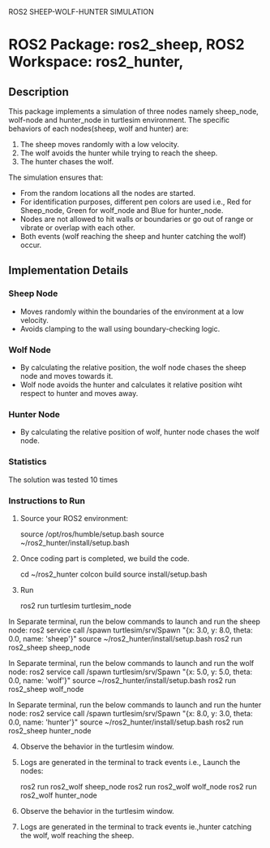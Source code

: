 ROS2 SHEEP-WOLF-HUNTER SIMULATION

# ROS2 Package: ros2_sheep, ROS2 Workspace: ros2_hunter, 

## Description
This package implements a simulation of three nodes namely sheep_node, wolf-node and hunter_node in turtlesim environment. 
The specific behaviors of each nodes(sheep, wolf and hunter) are:
1. The sheep moves randomly with a low velocity.
2. The wolf avoids the hunter while trying to reach the sheep.
3. The hunter chases the wolf.

The simulation ensures that:
- From the random locations all the nodes are started.
- For identification purposes, different pen colors are used i.e., Red for Sheep_node, Green for wolf_node and Blue for hunter_node.
- Nodes are not allowed to hit walls or boundaries or go out of range or vibrate or overlap with each other.
- Both events (wolf reaching the sheep and hunter catching the wolf) occur.

## Implementation Details
### Sheep Node
- Moves randomly within the boundaries of the environment at a low velocity.
- Avoids clamping to the wall using boundary-checking logic.

### Wolf Node
- By calculating the relative position, the wolf node chases the sheep node and moves towards it.
- Wolf node avoids the hunter and calculates it relative position wiht respect to hunter and moves away. 

### Hunter Node
- By calculating the relative position of wolf, hunter node chases the wolf node.

### Statistics
The solution was tested 10 times

### Instructions to Run
1. Source your ROS2 environment:
   
   source /opt/ros/humble/setup.bash
   source ~/ros2_hunter/install/setup.bash
   
2. Once coding part is completed, we build the code.

   cd ~/ros2_hunter
   colcon build
   source install/setup.bash

3. Run

   ros2 run turtlesim turtlesim_node
   
In Separate terminal, run the below commands to launch and run the sheep node:
ros2 service call /spawn turtlesim/srv/Spawn "{x: 3.0, y: 8.0, theta: 0.0, name: 'sheep'}"
source ~/ros2_hunter/install/setup.bash
ros2 run ros2_sheep sheep_node

In Separate terminal, run the below commands to launch and run the wolf node:
ros2 service call /spawn turtlesim/srv/Spawn "{x: 5.0, y: 5.0, theta: 0.0, name: 'wolf'}"
source ~/ros2_hunter/install/setup.bash
ros2 run ros2_sheep wolf_node

In Separate terminal, run the below commands to launch and run the hunter node:
ros2 service call /spawn turtlesim/srv/Spawn "{x: 8.0, y: 3.0, theta: 0.0, name: 'hunter'}"
source ~/ros2_hunter/install/setup.bash
ros2 run ros2_sheep hunter_node

4. Observe the behavior in the turtlesim window.

5. Logs are generated in the terminal to track events i.e., Launch the nodes:

   ros2 run ros2_wolf sheep_node
   ros2 run ros2_wolf wolf_node
   ros2 run ros2_wolf hunter_node

6. Observe the behavior in the turtlesim window.

7. Logs are generated in the terminal to track events ie.,hunter catching the wolf, wolf reaching the sheep.
